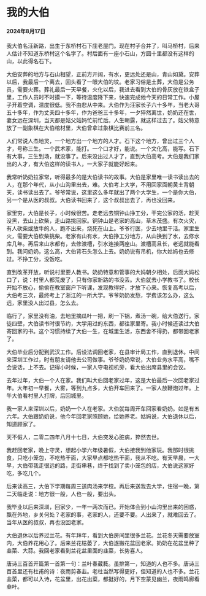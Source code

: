 # 我的大伯

#### 2024年8月17日

我大伯名汪新路，出生于东桥村石下庄老屋门。现在村子合并了，叫马桥村，后来人估计不知道东桥村这个名字了。村后面有一座小石山，方圆十里都没有这样的山，以此得名石下。

大伯安葬的地方与石山相望，正前方开阔，有水，更远处还是山，青山如黛。安葬以后，我最后一个离去，回头看了一眼大伯的坟。老家习俗是土葬，大伯是公务员，需要火葬。葬礼最后一天早餐，火化以后，我进去看到大伯的骨灰放在铁盒子里，工作人员时不时摸一下，等待温度降下来，快速完成他今天的日常工作。小屋子开着空调，温度很低。我不由悲从中来。大伯作为汪家长子六十多年，当老大哥五十多年，作为丈夫四十多年，作为爸爸三十多年，一夕猝然离世，奶奶还在世，妻女远在深圳，当天都是姑父姑妈忙前忙后。人生朝露，就这样过去了。姑父特意放了一副象棋在大伯棺材里，大伯曾拿过象棋比赛前三名。

人们常说人杰地灵，一个地方出一个地方的人才。石下这个地方，曾出过三个人才，号称三生。一个武术家，能打。一个口才好，能说。一个文化高，能写。石下有大事，三生到场，就没事了。后来没出过人才了，直到大伯高考。大伯是我们家出的人才，有大伯这样的读书人，一大家子就能好起来。

我常听奶奶拉家常，听得最多的是大伯读书的故事。大伯是家里唯一读书读出去的人，在那个年代，从小山沟里出去，难。大伯考上大学，不用回家面朝黄土背朝天，读书读出去了。爷爷常说，这里这么多年就出了两个大学生，一个是你大伯，另一个是从医的叔叔。大伯读书回来了，这个叔叔出去了，再也没回来。

家里穷，大伯是长子，小时候很苦。走老远去铜钟山挣工分，干完公家的活，趁天没黑，去山上砍柴，走山路挑回家。铜钟山是老家的高山，草木茂盛。有次火灾，有人砍柴或放牛的人，跑不出来，烧死在山上。爷爷行医，少去地里干活。家里生火，需要大伯砍柴挑柴。老家有山有水，大伯挣工分地方，从山换到了水，去修水库几年。再后来山水都有，去修渡槽，引水连接两座山。渡槽高且长，老远就能看到。我问奶奶，这么高，大伯背石头怎么上去。奶奶说有吊机，你大姑妈也去修过。不挣工分，没饭吃。

直到改革开放，听说村里要人教书。奶奶特意和管事的大妈朝夕相处，后面大妈松口了，说：村里人都荒废了，只有你家新路的书没丢。大伯就去小学教书了。校长开始不放心，偷偷在教室窗户下听课，发现教得好，才放下心来。恢复高考以后，大伯考三次，最终考上了浙江的一所大学。爷爷奶奶发愁，学费该怎么办，这么远，家里没人出过县，怎么去。

临行了，家里没有油，去地里摘瓜叶一把，刷一下锅，煮汤一碗，给大伯送行。家徒四壁，大伯读书时很节约，大学用过的东西，都往家里寄。我小时候还读过大伯寄回家的书。这个习惯持续了大伯一生，在城里生活，东西舍不得扔，都带回老家了。

大伯毕业后分配到武汉工作。后设法调回老家，在县审计局工作，直到退休。中间来深圳工作过，时有朋友请他去公司做事。爷爷奶奶常说，大伯业务水平高，嘴不会说话，上不去。记得小时候，一家人守电视机旁，看大伯出席县里的会议。

去年过年，大伯一个人在家。我们叫大伯回老家过年，这是大伯最后一次回老家过年。大年初一早餐，大雾，等到九点多，大伯开车回来了。一家人放鞭炮过年。上午大伯看村里人打牌，后回城里。

我一家人来深圳以后，奶奶一个人在老家。大伯就每周开车回家看奶奶。如是有五六年。大伯跟奶奶说，他今年回老家照顾她，给她养老。姑妈说，大伯退休以后，知道顾家了。

天不假人，二零二四年八月十七日，大伯突发心脏病，猝然去世。

我赶回老家，晚上守灵，想起小学六年级暑假，大伯接我到他家玩。我那时很挑食，只吃小笼包，不吃热干面，大家早点都吃热干面，我从不吃。有天早晨，一大早，大伯带我走很远的路，走街串巷，终于找到了卖小笼包的店，大伯说这家好吃，多吃几个。

后来读高三，大伯下学期每周三送肉汤来学校。再后来送我去大学，住宿一晚，第二天临走说：地方很一般，人也一般，要出头。

我毕业以后来深圳，回家少，一年一两次而已。开始体会到小山沟里出来的困惑，飘在外地，乡关何处？老家的事，老家的人，还要不要。人出来了，就难回去了。当年从医的叔叔，再也没回老家。

大伯退休以后养过兰花。有年拜年，看到大伯房间里很多兰花。兰花冬天需要放室内，大伯养花用心了。后来兰花枯萎了，大伯遂搬花盆回老家。奶奶在花盆里种了韭菜、大蒜。我回老家看到兰花盆里面的韭菜，长势喜人。

唐诗三百首开篇第一首第一句：兰叶春葳蕤。虽排第一，知道的人也不多。唐诗三百首里还有杜甫的诗：夜雨剪春韭。老杜当然写得更好，但知道的人也不多。兰花韭菜，都可以入诗，花盆里，出花出菜，都挺好的，月下空蒙见幽兰，夜雨鸣廊看韭叶。